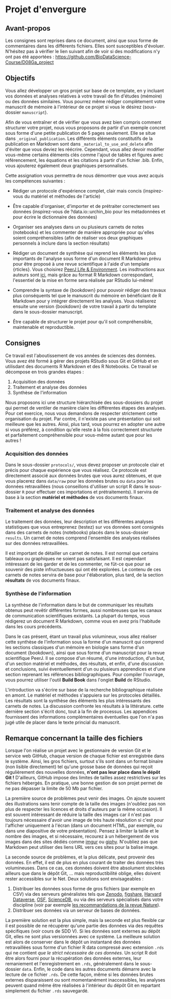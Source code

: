 # Projet d'envergure

## Avant-propos

Les consignes sont reprises dans ce document, ainsi que sous forme de commentaires dans les différents fichiers. Elles sont susceptibles d'évoluer. N'hésitez pas à vérifier le lien suivant afin de voir si des modifications n'y ont pas été apportées : https://github.com/BioDataScience-Course/D08Ga_project

## Objectifs

Vous allez développer un gros projet sur base de ce template, en y incluant vos données et analyses relatives à votre travail de fin d'études (mémoire) ou des données similaires. Vous pourrez même rédiger complètement votre manuscrit de mémoire à l'intérieur de ce projet si vous le désirez (sous-dossier `manuscript`).

Afin de vous entraîner et de vérifier que vous avez bien compris comment structurer votre projet, nous vous proposons de partir d'un exemple concret sous forme d'une petite publication de 5 pages seulement. Elle se situe dans `_original_publication`. Les différents éléments constitutifs de la publication en Markdown sont dans `_material_to_use_and_delete` afin d'éviter que vous deviez les réécrire. Cependant, vous allez devoir modifier vous-même certains éléments clés comme l'ajout de tables et figures avec référencement, les équations et les citations à partir d'un fichier .bib. Enfin, vous ajouterez également deux graphiques personnalisés. 

Cette assignation vous permettra de nous démontrer que vous avez acquis les compétences suivantes :

- Rédiger un protocole d'expérience complet, clair mais concis (inspirez-vous du matériel et méthodes de l'article)

- Être capable d'organiser, d'importer et de prétraiter correctement ses données (inspirez-vous de ?data.io::urchin_bio pour les métadonnées et pour écrire le dictionnaire des données)

- Organiser ses analyses dans un ou plusieurs carnets de notes (notebooks) et les commenter de manière appropriée pour qu'elles soient compréhensibles (afin de réaliser vos deux graphiques personnels à inclure dans la section résultats)

- Rédiger un document de synthèse qui reprend les éléments les plus importants de l'analyse sous forme d'un document R Markdown prévu pour être proposé à une revue scientifique à l'aide d'un template {rticles}. Vous choisirez [PeerJ Life & Environment](https://peerj.com/sections/). Les insdtructions aux auteurs sont [ici](https://peerj.com/about/author-instructions/), mais grâce au format R Markdown correspondant, l'essentiel de la mise en forme sera réalisée par RStudio lui-même!

- Comprendre la syntaxe de {bookdown} pour pouvoir rédiger des travaux plus conséquents tel que le manuscrit du mémoire en bénéficiant de R Markdown pour y intégrer directement les analyses. Vous réaliserez ensuite une version {bookdown} de votre travail à partir du template dans le sous-dossier manuscript.

- Être capable de structurer le projet pour qu'il soit compréhensible, maintenable et reproductible.

## Consignes 

Ce travail est l'aboutissement de vos années de sciences des données. Vous avez été formé à gérer des projets RStudio sous Git et GitHub et en utilisdant des documents R Markdown et des R Notebooks. Ce travail se décompose en trois grandes étapes :

1. Acquisition des données
2. Traitement et analyse des données
3. Synthèse de l'information

Nous proposons ici une structure hiérarchisée des sous-dossiers du projet qui permet de ventiler de manière claire les différentes étapes des analyses. Pour cet exercice, nous vous demandons de respecter strictement cette organisation du projet. Par contre, il n'existe pas une présentation qui soit meilleure que les autres. Ainsi, plus tard, vous pourrez en adopter une autre si vous préférez, à condition qu'elle reste à la fois correctement structurée et parfaitement compréhensible pour vous-même autant que pour les autres !

### Acquisition des données

Dans le sous-dossier `protocols/`,  vous devez proposer un protocole clair et précis pour chaque expérience que vous réalisez. Ce protocole est directement associé aux données brutes que vous aurez obtenues, et que vous placerez dans `data/raw` pour les données brutes ou `data` pour les données retravaillées (nous conseillons d'utiliser un script R dans le sous-dossier `R` pour effectuer ces importations et prétraitements). Il servira de base à la section **matériel et méthodes** de vos documents finaux.

### Traitement et analyse des données

Le traitement des données, leur description et les différentes analyses statistiques que vous entreprenez (testez) sur vos données sont consignés dans des carnets de notes (notebooks) placés dans le sous-dossier `results`. Un carnet de notes comprend l'ensemble des analyses réalisées sur des données retravaillées. 

Il est important de détailler un carnet de notes. Il est normal que certains tableaux ou graphiques ne soient pas satisfaisant. Il est cependant intéressant de les garder et de les commenter, ne fût-ce que pour se souvenir des piste infructueuses qui ont été explorées. Le contenu de ces carnets de notes servira de base pour l'élaboration, plus tard, de la section **résultats** de vos documents finaux. 

### Synthèse de l'information

La synthèse de l'information dans le but de communiquer les résultats obtenus peut revêtir différentes formes, aussi nombreuses que les canaux de communication scientifiques existants. La plupart du temps, vous rédigerez un document R Markdown, comme vous en avez pris l'habitude dans les cours précédents.

Dans le cas présent, étant un travail plus volumineux, vous allez réaliser cette synthèse de l'information sous la forme d'un manuscrit qui comprend les sections classiques d'un mémoire en biologie sans forme d'un document {bookdown}, ainsi que sous forme d'un manuscript pour la revue scientifique PeerJ. Il se compose d'un résumé, d'une introduction, d'un but, d'un section matériel et méthodes, des résultats, et enfin, d'une discussion et conclusions, suivi éventuellement d'un ou plusieurs apprendices et d'une section reprenant les références bibliographiques. Pour compiler l'ouvrage, vous pourrez utiliser l'outil **Build Book** dans l'onglet **Build** de RStudio.

L'introduction va s'écrire sur base de la recherche bibliographique réalisée en amont. Le matériel et méthodes s'appuiera sur les protocoles détaillés. Les résultats sont la synthèse des éléments les plus intéressants des carnets de notes. La discussion confronte les résultats à la littérature. cette dernière section s'écrit donc, tout à la fin de processus. Les appendices fournissent des informations complémentaires éventuelles que l'on n'a pas jugé utile de placer dans le texte princial du manuscrit.

## Remarque concernant la taille des fichiers

Lorsque l'on réalise un projet avec le gestionnaire de version Git et le service web GitHub, chaque version de chaque fichier est enregistrée dans le système. Ainsi, les gros fichiers, surtout s'ils sont dans un format binaire (non lisible directement) tel qu'une grosse base de données qui reçoit régulièrement des nouvelles données, **n'ont pas leur place dans le dépôt Git !** D'ailleurs, GitHub impose des limites de tailles assez restrictives sur les fichiers hébergés. En pratique, une bonne gestion de son projet permet de ne pas dépasser la limite de 50 Mb par fichier.

La première source de problèmes peut venir des images. On ajoute souvent des illustrations sans tenir compte de la taille des images (n'oubliez pas non plus de respecter les licences et droits d'auteurs par la même occasion). Il est souvent intéressant de réduire la taille des images car il n'est pas toujours nécessaire d'avoir une image de très haute résolution si c'est pour l'afficher uniquement à l'écran (dans un document HTML, par exemple, ou dans une diapositive de votre présentation). Pensez à limiter la taille et le nombre des images, et si nécessaire, recourez à un hébergement de vos images dans des sites dédiés comme [imgur](https://imgur.com) ou [giphy](https://giphy.com). N'oubliez pas que Markdown peut utiliser des liens URL vers ces sites pour la balise image.

La seconde source de problèmes, et la plus délicate, peut provenir des données. En effet, il est de plus en plus courant de traiter des données très volumineuses. Dans ce cas, ces données doivent être absolument stockées ailleurs que dans le dépôt Git, ... mais reproductibilité oblige, elles doivent rester accessibles sur le Net. Deux solutions sont envisageables :

1. Distribuer les données sous forme de gros fichiers (par exemple en CSV) via des serveurs généralistes tels que [Zenodo](https://zenodo.org), [figshare](https://figshare.com), [Harvard Dataverse](https://dataverse.harvard.edu), [OSF](https://osf.io), [ScienceDB](http://www.scidb.cn/en), ou via des serveurs spécialisés dans votre discipline (voir par exemple [les recommandations de la revue Nature](https://www.nature.com/sdata/policies/repositories)).
2. Distribuer ses données via un serveur de bases de données.

La première solution est la plus simple, mais la seconde est plus flexible car il est possible de ne récupérer qu'une partie des données via des requêtes spécifiques (voir cours de SDD V). Si les données sont externes au dépôt Git, elles ne sont plus versionnées avec ce système. La meilleure solution est alors de conserver dans le dépôt un instantané des données retravaillées sous forme d'un fichier R data compressé avec extension `.rds` qui ne contient *que le strict nécessaire de ces données*. Un script R doit être alors fourni pour la récupération des données externes, leur remaniement et l'enregistrement en `.rds`, généralement dans le sous-dossier `data`. Enfin, le code dans les autres documents démarre avec la lecture de ce fichier `.rds`. De cette façon, même si les données brutes externes disparaissent ou sont momentanément inaccessibles, les analyses peuvent quand même être réalisées à l'intérieur du dépôt Git en repartant simplement du fichier `.rds` sauvegardé.
